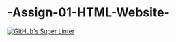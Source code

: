 # -Assign-01-HTML-Website-
[![GitHub's Super Linter](https://github.com/ICS20-Programming-SavyonM/-Assign-01-HTML-Website-/workflows/GitHub's%20Super%20Linter/badge.svg)](https://github.com/ICS20-Programming-SavyonM/-Assign-01-HTML-Website-/actions)
